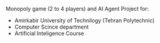 Monopoly game (2 to 4 players) and AI Agent
Project for:
- Amirkabir University of Technilogy (Tehran Polytechnic)
- Computer Scince department
- Artificial Inteligence Course